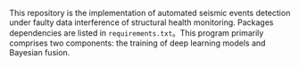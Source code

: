 This repository is the implementation of automated seismic events detection under faulty data interference of structural health monitoring. Packages dependencies are listed in `requirements.txt`。This program primarily comprises two components: the training of deep learning models and Bayesian fusion. 
